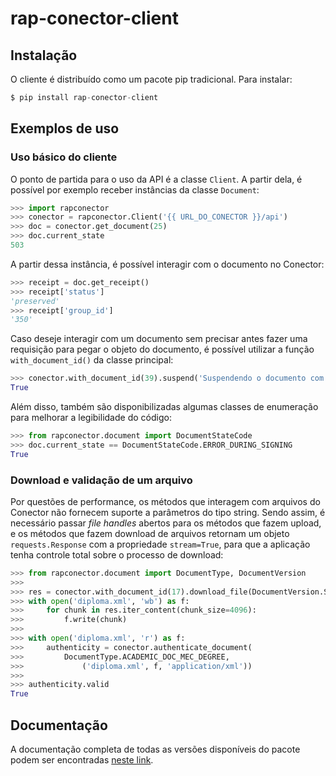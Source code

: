 # rap-conector-client

## Instalação

O cliente é distribuído como um pacote pip tradicional. Para instalar:

```s
$ pip install rap-conector-client
```

## Exemplos de uso

### Uso básico do cliente

O ponto de partida para o uso da API é a classe `Client`. A partir dela, é possível por exemplo receber instâncias da classe `Document`:

```python
>>> import rapconector
>>> conector = rapconector.Client('{{ URL_DO_CONECTOR }}/api')
>>> doc = conector.get_document(25)
>>> doc.current_state
503
```

A partir dessa instância, é possível interagir com o documento no Conector:

```python
>>> receipt = doc.get_receipt()
>>> receipt['status']
'preserved'
>>> receipt['group_id']
'350'
```

Caso deseje interagir com um documento sem precisar antes fazer uma requisição
para pegar o objeto do documento, é possível utilizar a função
`with_document_id()` da
classe principal:

```python
>>> conector.with_document_id(39).suspend('Suspendendo o documento com id 39.')
True
```

Além disso, também são disponibilizadas algumas classes de enumeração para melhorar a legibilidade do
código:

```python
>>> from rapconector.document import DocumentStateCode
>>> doc.current_state == DocumentStateCode.ERROR_DURING_SIGNING
True
```

### Download e validação de um arquivo

Por questões de performance, os métodos que interagem com arquivos do Conector
não fornecem suporte a parâmetros do tipo string. Sendo assim, é
necessário passar *file handles* abertos para os métodos que fazem upload, e os
métodos que fazem download de arquivos retornam um objeto
`requests.Response` com a propriedade ``stream=True``, para que a
aplicação tenha controle total sobre o processo de download:

```python
>>> from rapconector.document import DocumentType, DocumentVersion
>>>
>>> res = conector.with_document_id(17).download_file(DocumentVersion.SIGNED)
>>> with open('diploma.xml', 'wb') as f:
>>>     for chunk in res.iter_content(chunk_size=4096):
>>>         f.write(chunk)
>>>
>>> with open('diploma.xml', 'r') as f:
>>>     authenticity = conector.authenticate_document(
>>>         DocumentType.ACADEMIC_DOC_MEC_DEGREE,
>>>             ('diploma.xml', f, 'application/xml'))
>>>
>>> authenticity.valid
True
```

## Documentação

A documentação completa de todas as versões disponíveis do pacote podem ser encontradas [neste link](https://ledgertec.com.br/Jz3JAEOKSLOnaopk/).
